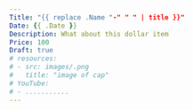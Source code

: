 ```yaml
---
Title: "{{ replace .Name "-" " " | title }}"
Date: {{ .Date }}
Description: What about this dollar item
Price: 100
Draft: true
# resources:
# - src: images/.png
#   title: "image of cap"
# YouTube:
# - ...........
---
```


